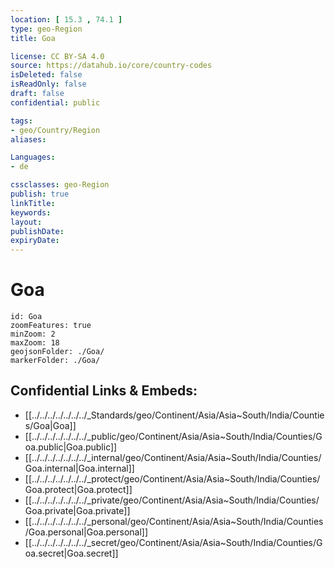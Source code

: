 ```yaml
---
location: [ 15.3 , 74.1 ] 
type: geo-Region
title: Goa

license: CC BY-SA 4.0
source: https://datahub.io/core/country-codes
isDeleted: false
isReadOnly: false
draft: false
confidential: public

tags:
- geo/Country/Region
aliases:

Languages:
- de

cssclasses: geo-Region
publish: true
linkTitle: 
keywords: 
layout: 
publishDate: 
expiryDate: 
---
```


# Goa

```leaflet
id: Goa
zoomFeatures: true 
minZoom: 2 
maxZoom: 18
geojsonFolder: ./Goa/
markerFolder: ./Goa/
```


## Confidential Links & Embeds: 
- [[../../../../../../../_Standards/geo/Continent/Asia/Asia~South/India/Counties/Goa|Goa]] 
- [[../../../../../../../_public/geo/Continent/Asia/Asia~South/India/Counties/Goa.public|Goa.public]] 
- [[../../../../../../../_internal/geo/Continent/Asia/Asia~South/India/Counties/Goa.internal|Goa.internal]] 
- [[../../../../../../../_protect/geo/Continent/Asia/Asia~South/India/Counties/Goa.protect|Goa.protect]] 
- [[../../../../../../../_private/geo/Continent/Asia/Asia~South/India/Counties/Goa.private|Goa.private]] 
- [[../../../../../../../_personal/geo/Continent/Asia/Asia~South/India/Counties/Goa.personal|Goa.personal]] 
- [[../../../../../../../_secret/geo/Continent/Asia/Asia~South/India/Counties/Goa.secret|Goa.secret]] 

